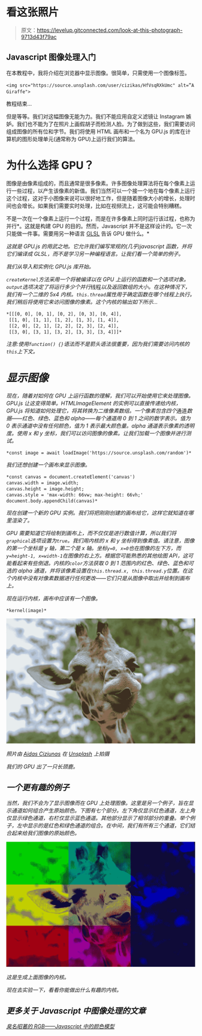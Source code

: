 # 看这张照片

> 原文：<https://levelup.gitconnected.com/look-at-this-photograph-9713d43f79ac>

## Javascript 图像处理入门

在本教程中，我将介绍在浏览器中显示图像。很简单，只需使用一个图像标签。

`<img src="https://source.unsplash.com/user/cizikas/HfVsqRXkUmc" alt=”A Giraffe">`

教程结束…

但是等等。我们对这幅图像无能为力。我们不能应用自定义滤镜让 Instagram 嫉妒。我们也不能为了在照片上画假胡子而检测人脸。为了做到这些，我们需要访问组成图像的所有位和字节。我们将使用 HTML 画布和一个名为 GPU.js 的库在计算机的图形处理单元(通常称为 GPU)上运行我们的算法。

# 为什么选择 GPU？

图像是由像素组成的，而且通常是很多像素。许多图像处理算法将在每个像素上运行一些过程，以产生该像素的新值。我们当然可以一个接一个地在每个像素上运行这个过程，这对于小图像来说可以很好地工作，但是随着图像大小的增长，处理时间也会增长。如果我们需要实时处理，比如在视频流上，这可能会特别糟糕。

不是一次在一个像素上运行一个过程，而是在许多像素上同时运行该过程，也称为并行*。这就是构建 GPU 的目的。然而，Javascript 并不是这样设计的。它一次只能做一件事。需要用另一种语言 [GLSL](https://en.wikipedia.org/wiki/OpenGL_Shading_Language) 告诉 GPU 做什么。*

*这就是 GPU.js 的用武之地。它允许我们编写常规的(几乎)javascript 函数，并将它们编译成 GLSL，而不是学习另一种编程语言。让我们看一个简单的例子。*

*我们从导入和实例化 GPU.js 库开始。*

*`createKernel`方法采用一个将被编译以在 GPU 上运行的函数和一个选项对象。`output`选项决定了将运行多少个并行*线程*以及返回数组的大小。在这种情况下，我们有一个二维的 5x4 内核。`this.thread`属性用于确定函数在哪个线程上执行。我们稍后将使用它来访问图像的像素。这个内核的输出如下所示…*

```
*[[[0, 0], [0, 1], [0, 2], [0, 3], [0, 4]],
 [[1, 0], [1, 1], [1, 2], [1, 3], [1, 4]],
 [[2, 0], [2, 1], [2, 2], [2, 3], [2, 4]],
 [[3, 0], [3, 1], [3, 2], [3, 3], [3, 4]]]*
```

*注意:使用`function() {}`语法而不是箭头语法很重要，因为我们需要访问内核的`this`上下文。*

# *显示图像*

*现在，随着对如何在 GPU 上运行函数的理解，我们可以开始使用它来处理图像。GPU.js 让这变得简单。HTMLImageElement 的实例可以直接传递给内核，GPU.js 将知道如何处理它，将其转换为二维像素数组。一个像素包含四个*通道*数据——红色、绿色、蓝色和 alpha——每个通道用 0 到 1 之间的数字表示。值为 0 表示通道中没有任何颜色，值为 1 表示最大颜色量。alpha 通道表示像素的透明度。使用 x 和 y 坐标，我们可以访问图像的像素。让我们加载一个图像并进行测试。*

```
*const image = await loadImage('https://source.unsplash.com/random')*
```

*我们还想创建一个画布来显示图像。*

```
*const canvas = document.createElement('canvas')
canvas.width = image.width;
canvas.height = image.height;
canvas.style = 'max-width: 66vw; max-height: 66vh;'
document.body.appendChild(canvas)*
```

*现在创建一个新的 GPU 实例。我们将把刚刚创建的画布给它，这样它就知道在哪里渲染了。*

*GPU 需要知道它将绘制到画布上，而不仅仅是进行数值计算，所以我们将`graphical`选项设置为`true`。我们用内核的 x 和 y 坐标得到像素值。请注意，图像的第一个坐标是 y 轴，第二个是 x 轴。坐标`y=0, x=0`也在图像的左下方，而`y=height-1, x=width-1`在图像的右上方。根据您可能熟悉的其他绘图 API，这可能看起来有些倒退。内核的`color`方法获取 0 到 1 范围内的红色、绿色、蓝色和可选的 alpha 通道，并将该像素设置在`this.thread.x, this.thread.y`位置。在这个内核中没有对像素数据进行任何更改——它们只是从图像中取出并绘制到画布上。*

*现在运行内核，画布中应该有一个图像。*

```
*kernel(image)*
```

*![](img/cf98dc132dc5d01b2df762dd5fa70f59.png)*

*照片由 [Aidas Ciziunas](https://unsplash.com/@cizikas?utm_source=medium&utm_medium=referral) 在 [Unsplash](https://unsplash.com?utm_source=medium&utm_medium=referral) 上拍摄*

*我们的 GPU 出了一只长颈鹿。*

## *一个更有趣的例子*

*当然，我们不会为了显示图像而在 GPU 上处理图像。这里是另一个例子，旨在显示通道如何组合产生原始颜色。下图有七个部分。左下角仅显示红色通道，左上角仅显示绿色通道，右栏仅显示蓝色通道。其他部分显示了相邻部分的重叠。举个例子，左中显示的是红色和绿色通道的组合。在中间，我们有所有三个通道，它们结合起来给我们图像的原始颜色。*

*![](img/f5110aab4b0e6ed9baecd2e144d6576d.png)*

*这是生成上面图像的内核。*

*现在去实验一下，看看你能做出什么有趣的内核。*

## *更多关于 Javascript 中图像处理的文章*

*[臭名昭著的 RGB——Javascript 中的颜色模型](https://medium.com/@srmullen13/notorious-rgb-756f19f3e462)*